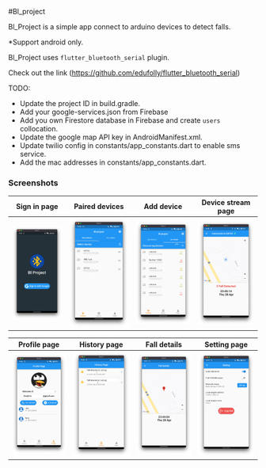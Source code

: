 #Bl_project

Bl_Project is a simple app connect to arduino devices to detect falls.

*Support android only.

Bl_Project uses `flutter_bluetooth_serial` plugin.

Check out the link (https://github.com/edufolly/flutter_bluetooth_serial)

TODO:

+ Update the project ID in build.gradle.
+ Add your google-services.json from Firebase
+ Add you own Firestore database in Firebase and create `users` collocation.
+ Update the google map API key in AndroidManifest.xml.
+ Update twilio config in constants/app_constants.dart to enable sms service.
+ Add the mac addresses in constants/app_constants.dart.


### Screenshots


Sign in page |  Paired devices  |  Add device  |  Device stream page  |
:---:|:---:|:---:|:---:|
![](https://github.com/reza-codes/bl_project/blob/0f9d3d4d6594708103c21a1b4f9f2af8c711ac20/screenshots/Screen%20Shot%202022-04-28%20at%2011.42.47%20PM.png?raw=true)  |  ![](https://github.com/reza-codes/bl_project/blob/0f9d3d4d6594708103c21a1b4f9f2af8c711ac20/screenshots/Screen%20Shot%202022-04-28%20at%2011.43.11%20PM.png?raw=true)  |  ![](https://github.com/reza-codes/bl_project/blob/0f9d3d4d6594708103c21a1b4f9f2af8c711ac20/screenshots/Screen%20Shot%202022-04-28%20at%2011.43.32%20PM.png?raw=true)  |  ![](https://github.com/reza-codes/bl_project/blob/0f9d3d4d6594708103c21a1b4f9f2af8c711ac20/screenshots/Screen%20Shot%202022-04-28%20at%2011.45.15%20PM.png?raw=true)



Profile page |  History page  |  Fall details  |  Setting page  |
:---:|:---:|:---:|:---:|
![](https://github.com/reza-codes/bl_project/blob/0f9d3d4d6594708103c21a1b4f9f2af8c711ac20/screenshots/Screen%20Shot%202022-04-28%20at%2011.46.44%20PM.png?raw=true)  |  ![](https://github.com/reza-codes/bl_project/blob/0f9d3d4d6594708103c21a1b4f9f2af8c711ac20/screenshots/Screen%20Shot%202022-04-28%20at%2011.46.55%20PM.png?raw=true)  |  ![](https://github.com/reza-codes/bl_project/blob/0f9d3d4d6594708103c21a1b4f9f2af8c711ac20/screenshots/Screen%20Shot%202022-04-28%20at%2011.47.19%20PM.png?raw=true)  |  ![](https://github.com/reza-codes/bl_project/blob/0f9d3d4d6594708103c21a1b4f9f2af8c711ac20/screenshots/Screen%20Shot%202022-04-28%20at%2011.47.38%20PM.png?raw=true)

